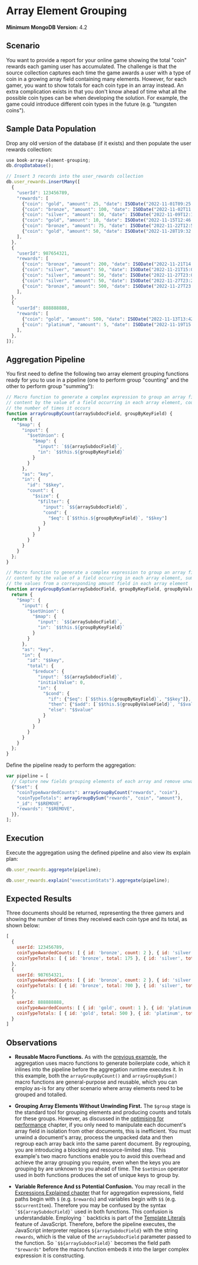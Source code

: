 # Array Element Grouping

__Minimum MongoDB Version:__ 4.2


## Scenario

You want to provide a report for your online game showing the total "coin" rewards each gaming user has accumulated. The challenge is that the source collection captures each time the game awards a user with a type of coin in a growing array field containing many elements. However,  for each gamer, you want to show totals for each coin type in an array instead. An extra complication exists in that you don't know ahead of time what all the possible coin types can be when developing the solution. For example, the game could introduce different coin types in the future (e.g. "tungsten coins").

## Sample Data Population

Drop any old version of the database (if it exists) and then populate the user rewards collection:

```javascript
use book-array-element-grouping;
db.dropDatabase();

// Insert 3 records into the user_rewards collection
db.user_rewards.insertMany([
  {
    "userId": 123456789,
    "rewards": [
      {"coin": "gold", "amount": 25, "date": ISODate("2022-11-01T09:25:23Z")},
      {"coin": "bronze", "amount": 100, "date": ISODate("2022-11-02T11:32:56Z")},
      {"coin": "silver", "amount": 50, "date": ISODate("2022-11-09T12:11:58Z")},
      {"coin": "gold", "amount": 10, "date": ISODate("2022-11-15T12:46:40Z")},
      {"coin": "bronze", "amount": 75, "date": ISODate("2022-11-22T12:57:01Z")},
      {"coin": "gold", "amount": 50, "date": ISODate("2022-11-28T19:32:33Z")},
    ],
  },
  {
    "userId": 987654321,
    "rewards": [
      {"coin": "bronze", "amount": 200, "date": ISODate("2022-11-21T14:35:56Z")},
      {"coin": "silver", "amount": 50, "date": ISODate("2022-11-21T15:02:48Z")},
      {"coin": "silver", "amount": 50, "date": ISODate("2022-11-27T23:04:32Z")},
      {"coin": "silver", "amount": 50, "date": ISODate("2022-11-27T23:29:47Z")},
      {"coin": "bronze", "amount": 500, "date": ISODate("2022-11-27T23:56:14Z")},
    ],
  },
  {
    "userId": 888888888,
    "rewards": [
      {"coin": "gold", "amount": 500, "date": ISODate("2022-11-13T13:42:18Z")},
      {"coin": "platinum", "amount": 5, "date": ISODate("2022-11-19T15:02:53Z")},
    ],
  },
]);
```


## Aggregation Pipeline

You first need to define the following two array element grouping functions ready for you to use in a pipeline (one to perform group "counting" and the other to perform group "summing"):

```javascript
// Macro function to generate a complex expression to group an array field's
// content by the value of a field occurring in each array element, counting
// the number of times it occurs
function arrayGroupByCount(arraySubdocField, groupByKeyField) {
  return {
    "$map": {
      "input": {
        "$setUnion": {
          "$map": {
            "input": `$${arraySubdocField}`,
            "in": `$$this.${groupByKeyField}`
          }
        }
      },
      "as": "key",
      "in": {
        "id": "$$key",
        "count": {
          "$size": {
            "$filter": {
              "input": `$${arraySubdocField}`,
              "cond": {
                "$eq": [`$$this.${groupByKeyField}`, "$$key"]
              }
            }
          }
        }
      }
    }
  };
}

// Macro function to generate a complex expression to group an array field's
// content by the value of a field occurring in each array element, summing
// the values from a corresponding amount field in each array element
function arrayGroupBySum(arraySubdocField, groupByKeyField, groupByValueField) {
  return {
    "$map": {
      "input": {
        "$setUnion": {
          "$map": {
            "input": `$${arraySubdocField}`,
            "in": `$$this.${groupByKeyField}`
          }
        }
      },
      "as": "key",
      "in": {
        "id": "$$key",
        "total": {
          "$reduce": {
            "input": `$${arraySubdocField}`,
            "initialValue": 0,
            "in": {
              "$cond": { 
                "if": {"$eq": [`$$this.${groupByKeyField}`, "$$key"]},
                "then": {"$add": [`$$this.${groupByValueField}`, "$$value"]},  
                "else": "$$value"  
              }            
            }            
          }
        }
      }
    }
  };
}
```

Define the pipeline ready to perform the aggregation:

```javascript
var pipeline = [
  // Capture new fields grouping elements of each array and remove unwanted fields
  {"$set": {
    "coinTypeAwardedCounts": arrayGroupByCount("rewards", "coin"),
    "coinTypeTotals": arrayGroupBySum("rewards", "coin", "amount"),
    "_id": "$$REMOVE",
    "rewards": "$$REMOVE",
  }},
];
```


## Execution

Execute the aggregation using the defined pipeline and also view its explain plan:

```javascript
db.user_rewards.aggregate(pipeline);
```

```javascript
db.user_rewards.explain("executionStats").aggregate(pipeline);
```


## Expected Results

Three documents should be returned, representing the three gamers and showing the number of times they received each coin type and its total, as shown below:

```javascript
[
  {
    userId: 123456789,
    coinTypeAwardedCounts: [ { id: 'bronze', count: 2 }, { id: 'silver', count: 1 }, { id: 'gold', count: 3 } ],
    coinTypeTotals: [ { id: 'bronze', total: 175 }, { id: 'silver', total: 50 }, { id: 'gold', total: 85 } ]
  },
  {
    userId: 987654321,
    coinTypeAwardedCounts: [ { id: 'bronze', count: 2 }, { id: 'silver', count: 3 } ],
    coinTypeTotals: [ { id: 'bronze', total: 700 }, { id: 'silver', total: 150 } ]
  },
  {
    userId: 888888888,
    coinTypeAwardedCounts: [ { id: 'gold', count: 1 }, { id: 'platinum', count: 1 } ],
    coinTypeTotals: [ { id: 'gold', total: 500 }, { id: 'platinum', total: 5 } ]
  }
]
```


## Observations

 * __Reusable Macro Functions.__ As with the [previous example](array-sort-percentiles.md), the aggregation uses macro functions to generate boilerplate code, which it inlines into the pipeline before the aggregation runtime executes it. In this example, both the `arrayGroupByCount()` and `arrayGroupBySum()` macro functions are general-purpose and reusable, which you can employ as-is for any other scenario where array elements need to be grouped and totalled.

 * __Grouping Array Elements Without Unwinding First.__ The `$group` stage is the standard tool for grouping elements and producing counts and totals for these groups. However, as discussed in the
[optimising for performance](../../guides/performance.md#2-avoid-unwinding--regrouping-documents-just-to-process-array-elements) chapter, if you only need to manipulate each document's array field in isolation from other documents, this is inefficient. You must unwind a document's array, process the unpacked data and then regroup each array back into the same parent document. By regrouping, you are introducing a blocking and resource-limited step. This example's two macro functions enable you to avoid this overhead and achieve the array grouping you require, even when the keys you are grouping by are unknown to you ahead of time. The `$setUnion` operator used in both functions produces the set of unique keys to group by.
 
 * __Variable Reference And `$$` Potential Confusion.__ You may recall in the [Expressions Explained chapter](../../guides/expressions.md) that for aggregation expressions, field paths begin with `$` (e.g. `$rewards`) and variables begin with `$$` (e.g. `$$currentItem`). Therefore you may be confused by the syntax `` `$${arraySubdocField}` `` used in both functions. This confusion is understandable. Employing `` ` `` backticks is part of the [Template Literals](https://developer.mozilla.org/en-US/docs/Web/JavaScript/Reference/Template_literals) feature of JavaScript. Therefore, before the pipeline executes, the JavaScript interpreter replaces `${arraySubdocField}` with the string `rewards`, which is the value of the `arraySubdocField` parameter passed to the function. So `` `$${arraySubdocField}` `` becomes the field path `"$rewards"` before the macro function embeds it into the larger complex expression it is constructing.


